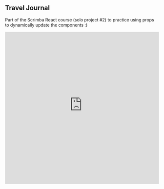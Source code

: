 ## Travel Journal

Part of the Scrimba React course (solo project #2) to practice using props to dynamically update the components :) 

<iframe frameborder="0" width="100%" height="500px" src="https://travel-journal.ivavay.repl.co/?embed=true"></iframe>

